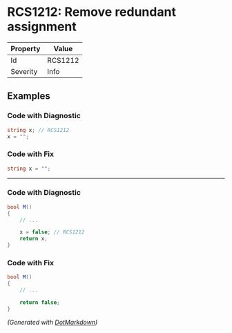 # RCS1212: Remove redundant assignment

| Property | Value   |
| -------- | ------- |
| Id       | RCS1212 |
| Severity | Info    |

## Examples

### Code with Diagnostic

```csharp
string x; // RCS1212
x = "";
```

### Code with Fix

```csharp
string x = "";
```

- - -

### Code with Diagnostic

```csharp
bool M()
{
    // ...

    x = false; // RCS1212
    return x;
}
```

### Code with Fix

```csharp
bool M()
{
    // ...

    return false;
}
```


*\(Generated with [DotMarkdown](http://github.com/JosefPihrt/DotMarkdown)\)*